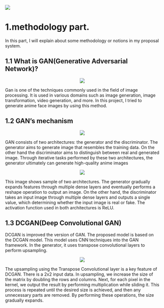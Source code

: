 
<p align= center">
  <img src="https://github.com/makoto0825/Image-Generation-by-DCGAN/assets/120376737/43472a41-c4c7-4a35-b60c-10b832966228" />
</p>

# 1.methodology part. 
In this part, I will explain about some methodology or notions in my proposal system.
## 1.1 What is GAN(Generative Adversarial Network)?
<p align="center">
  <img src="https://github.com/makoto0825/Image-Generation-by-DCGAN/assets/120376737/26b0a439-68e8-498d-949d-2c5f8cc5a21a" />
</p>
<p>
Gan is one of the techniques commonly used in the field of image processing. It is used in various domains such as image generation, image transformation, video generation, and more. In this project, I tried to generate anime face images by using this method.

## 1.2 GAN’s mechanism
<p align="center">
  <img src="https://github.com/makoto0825/Image-Generation-by-DCGAN/assets/120376737/872fc9ac-0ca7-4d56-bd2e-226e25af58db" />
</p>
GAN consists of two architectures: the generator and the discriminator. The generator aims to generate image that resembles the training data. On the other hand the discriminator aims to distinguish between real and generated image. Through iterative tasks performed by these two architectures, the generator ultimately can generate high-quality anime images

<p align="center">
  <img src="https://github.com/makoto0825/Image-Generation-by-DCGAN/assets/120376737/db9e9652-060c-4678-b4d1-122b6c917664" />
</p>
This image shows sample of two architectures. The generator gradually expands features through multiple dense layers and eventually performs a reshape operation to output an image. On the other hand, the discriminator takes an input image through multiple dense layers and outputs a single value, which determining whether the input image is real or fake. The activation function used in both architectures is ReLU.

## 1.3 DCGAN(Deep Convolutional GAN)
DCGAN is improved the version of GAN. The proposed model is based on the DCGAN model. This model uses  CNN techniques into the GAN framework. In the generator, it uses transpose convolutional layers to perform upsampling. 

<p align="center">
  <img src="https://github.com/makoto0825/Image-Generation-by-DCGAN/assets/120376737/8c0dde35-37b1-4efd-911f-01eecaf3e883" />
</p>
The upsampling using the Transpose Convolutional layer is a key feature of DCGAN. There is a 2x2 input data. In upsampling, we increase the size of the matrix by doubling the rows and columns. Next, for each pixel in the kernel, we output the result by performing multiplication while sliding it. This process is repeated until the desired size is achieved, and then any unnecessary parts are removed. By performing these operations, the size gradually expands.




